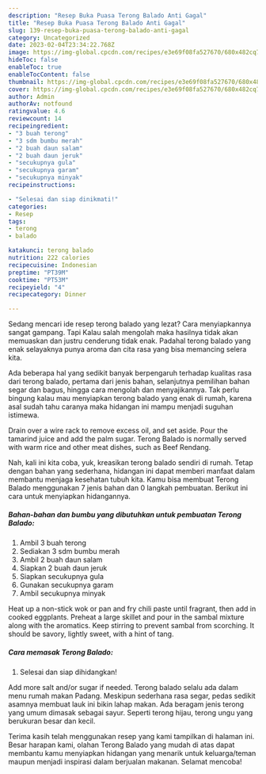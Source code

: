 ```yaml
---
description: "Resep Buka Puasa Terong Balado Anti Gagal"
title: "Resep Buka Puasa Terong Balado Anti Gagal"
slug: 139-resep-buka-puasa-terong-balado-anti-gagal
category: Uncategorized
date: 2023-02-04T23:34:22.768Z
image: https://img-global.cpcdn.com/recipes/e3e69f08fa527670/680x482cq70/terong-balado-foto-resep-utama.jpg
hideToc: false
enableToc: true
enableTocContent: false
thumbnail: https://img-global.cpcdn.com/recipes/e3e69f08fa527670/680x482cq70/terong-balado-foto-resep-utama.jpg
cover: https://img-global.cpcdn.com/recipes/e3e69f08fa527670/680x482cq70/terong-balado-foto-resep-utama.jpg
author: Admin
authorAv: notfound
ratingvalue: 4.6
reviewcount: 14
recipeingredient:
- "3 buah terong"
- "3 sdm bumbu merah"
- "2 buah daun salam"
- "2 buah daun jeruk"
- "secukupnya gula"
- "secukupnya garam"
- "secukupnya minyak"
recipeinstructions:

- "Selesai dan siap dinikmati!"
categories:
- Resep
tags:
- terong
- balado

katakunci: terong balado 
nutrition: 222 calories
recipecuisine: Indonesian
preptime: "PT39M"
cooktime: "PT53M"
recipeyield: "4"
recipecategory: Dinner

---
```



Sedang mencari ide resep terong balado yang lezat? Cara menyiapkannya sangat gampang. Tapi Kalau salah mengolah maka hasilnya tidak akan memuaskan dan justru cenderung tidak enak. Padahal terong balado yang enak selayaknya punya aroma dan cita rasa yang bisa memancing selera kita.


Ada beberapa hal yang sedikit banyak berpengaruh terhadap kualitas rasa dari terong balado, pertama dari jenis bahan, selanjutnya pemilihan bahan segar dan bagus, hingga cara mengolah dan menyajikannya. Tak perlu bingung kalau mau menyiapkan terong balado yang enak di rumah, karena asal sudah tahu caranya maka hidangan ini mampu menjadi suguhan istimewa.

Drain over a wire rack to remove excess oil, and set aside. Pour the tamarind juice and add the palm sugar. Terong Balado is normally served with warm rice and other meat dishes, such as Beef Rendang.


Nah, kali ini kita coba, yuk, kreasikan terong balado sendiri di rumah. Tetap dengan bahan yang sederhana, hidangan ini dapat memberi manfaat dalam membantu menjaga kesehatan tubuh kita. Kamu bisa membuat Terong Balado menggunakan 7 jenis bahan dan 0 langkah pembuatan. Berikut ini cara untuk menyiapkan hidangannya.

<!--inarticleads1-->

##### Bahan-bahan dan bumbu yang dibutuhkan untuk pembuatan Terong Balado:

1. Ambil 3 buah terong
1. Sediakan 3 sdm bumbu merah
1. Ambil 2 buah daun salam
1. Siapkan 2 buah daun jeruk
1. Siapkan secukupnya gula
1. Gunakan secukupnya garam
1. Ambil secukupnya minyak


Heat up a non-stick wok or pan and fry chili paste until fragrant, then add in cooked eggplants. Preheat a large skillet and pour in the sambal mixture along with the aromatics. Keep stirring to prevent sambal from scorching. It should be savory, lightly sweet, with a hint of tang. 

<!--inarticleads2-->

##### Cara memasak Terong Balado:


1. Selesai dan siap dihidangkan!

Add more salt and/or sugar if needed. Terong balado selalu ada dalam menu rumah makan Padang. Meskipun sederhana rasa segar, pedas sedikit asamnya membuat lauk ini bikin lahap makan. Ada beragam jenis terong yang umum dimasak sebagai sayur. Seperti terong hijau, terong ungu yang berukuran besar dan kecil. 

Terima kasih telah menggunakan resep yang kami tampilkan di halaman ini. Besar harapan kami, olahan Terong Balado yang mudah di atas dapat membantu kamu menyiapkan hidangan yang menarik untuk keluarga/teman maupun menjadi inspirasi dalam berjualan makanan. Selamat mencoba!
